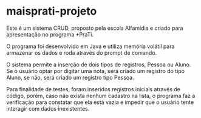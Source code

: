 # maisprati-projeto

Este é um sistema CRUD, proposto pela escola Alfamídia e criado para apresentação no programa +PraTi.

O programa foi desenvolvido em Java e utiliza memória volátil para armazenar os dados e roda através do prompt de comando.

O sistema permite a inserção de dois tipos de registros, Pessoa ou Aluno. Se o usuário optar por digitar uma nota, será criado um registro do tipo Aluno, se não, será criado um registro tipo Pessoa.

Para finalidade de testes, foram inseridos registros iniciais através de código, porém, caso não exista nenhum cadastro na lista, o programa faz a verificação para constatar que ela está vazia e impedir que o usuário tente interagir com dados inexistentes.
